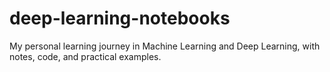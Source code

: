 # deep-learning-notebooks
My personal learning journey in Machine Learning and Deep Learning, with notes, code, and practical examples.
